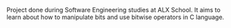 Project done during Software Engineering studies at ALX School. It aims to learn about how to manipulate bits and use bitwise operators in C language.

